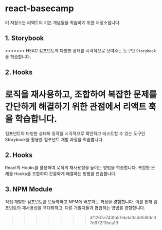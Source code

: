 # react-basecamp

이 저장소는 리액트의 기본 개념들을 학습하기 위한 저장소입니다.

## 1. Storybook

<<<<<<< HEAD
컴포넌트의 다양한 상태를 시각적으로 보여주는 도구인 `Storybook`을 학습합니다.

## 2. Hooks

로직을 재사용하고, 조합하여 복잡한 문제를 간단하게 해결하기 위한 관점에서 리액트 훅을 학습합니다.
=======
컴포넌트의 다양한 상태와 동작을 시각적으로 확인하고 테스트할 수 있는 도구인 Storybook을 활용한 컴포넌트 개발 과정을 학습합니다.

## 2. Hooks

React의 Hooks를 활용하여 로직의 재사용성을 높이는 방법을 학습합니다. 복잡한 문제를 Hooks를 조합하여 간결하게 해결하는 방법을 연습합니다.

## 3. NPM Module

직접 개발한 컴포넌트를 모듈화하고 NPM에 배포하는 과정을 경험합니다. 이를 통해 컴포넌트의 재사용성을 극대화하고, 다른 개발자들과 협업하는 방법을 경험합니다.
>>>>>>> df1267a743fa51ebdd3ad6fd93c37d872f3bca19
